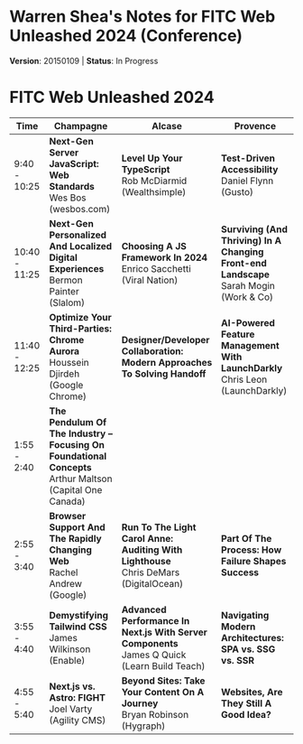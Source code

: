# Warren Shea's Notes for FITC Web Unleashed 2024 (Conference)
**Version**: 20150109 | **Status**: In Progress

# FITC Web Unleashed 2024

| Time           | Champagne                                     | Alcase                                | Provence                             |
|----------------|------------------------------------------------|--------------------------------------------|------------------------------------------|
| 9:40 - 10:25  | **Next-Gen Server JavaScript: Web Standards**<br>Wes Bos (wesbos.com) | **Level Up Your TypeScript**<br>Rob McDiarmid (Wealthsimple) | **Test-Driven Accessibility**<br>Daniel Flynn (Gusto) |
| 10:40 - 11:25 | **Next-Gen Personalized And Localized Digital Experiences**<br>Bermon Painter (Slalom) | **Choosing A JS Framework In 2024**<br>Enrico Sacchetti (Viral Nation) | **Surviving (And Thriving) In A Changing Front-end Landscape**<br>Sarah Mogin (Work & Co) |
| 11:40 - 12:25 | **Optimize Your Third-Parties: Chrome Aurora**<br>Houssein Djirdeh (Google Chrome) | **Designer/Developer Collaboration: Modern Approaches To Solving Handoff**| **AI-Powered Feature Management With LaunchDarkly**<br>Chris Leon (LaunchDarkly) |
| 1:55 - 2:40  | **The Pendulum Of The Industry – Focusing On Foundational Concepts**<br>Arthur Maltson (Capital One Canada) |
| 2:55 - 3:40  | **Browser Support And The Rapidly Changing Web**<br>Rachel Andrew (Google) | **Run To The Light Carol Anne: Auditing With Lighthouse**<br>Chris DeMars (DigitalOcean) | **Part Of The Process: How Failure Shapes Success** |
| 3:55 - 4:40  | **Demystifying Tailwind CSS**<br>James Wilkinson (Enable) | **Advanced Performance In Next.js With Server Components**<br>James Q Quick (Learn Build Teach) | **Navigating Modern Architectures: SPA vs. SSG vs. SSR** |
| 4:55 - 5:40  | **Next.js vs. Astro: FIGHT**<br>Joel Varty (Agility CMS) | **Beyond Sites: Take Your Content On A Journey**<br>Bryan Robinson (Hygraph) | **Websites, Are They Still A Good Idea?** |